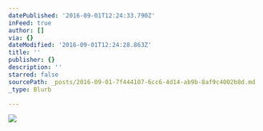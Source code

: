 ```yaml
---
datePublished: '2016-09-01T12:24:33.790Z'
inFeed: true
author: []
via: {}
dateModified: '2016-09-01T12:24:28.863Z'
title: ''
publisher: {}
description: ''
starred: false
sourcePath: _posts/2016-09-01-7f444107-6cc6-4d14-ab9b-8af9c4002b8d.md
_type: Blurb

---
```

![](https://the-grid-user-content.s3-us-west-2.amazonaws.com/e842fcaa-d687-408e-994d-db8e30b51453.jpg)